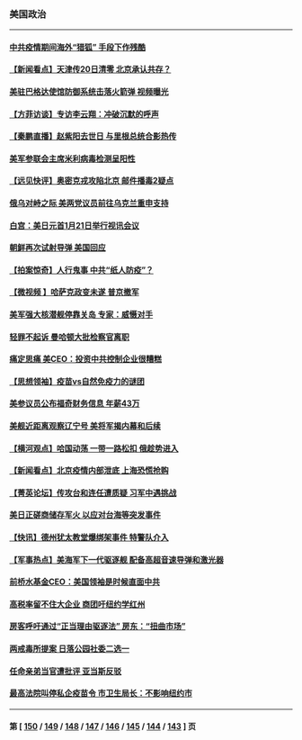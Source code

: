 ### 美国政治
---
#### [中共疫情期间海外“猎狐” 手段下作残酷](../../pages/ncid1078159/n13513039.md) 
#### [【新闻看点】天津传20日清零 北京承认共存？](../../pages/ncid1078159/n13511405.md) 
#### [美驻巴格达使馆防御系统击落火箭弹 视频曝光](../../pages/ncid1078159/n13512201.md) 
#### [【方菲访谈】专访李云翔：冲破沉默的呼声](../../pages/ncid1078159/n13511777.md) 
#### [【秦鹏直播】赵紫阳去世日 与里根总统合影热传](../../pages/ncid1078159/n13511756.md) 
#### [美军参联会主席米利病毒检测呈阳性](../../pages/ncid1078159/n13511705.md) 
#### [【远见快评】奥密克戎攻陷北京 邮件播毒2疑点](../../pages/ncid1078159/n13511720.md) 
#### [俄乌对峙之际 美两党议员前往乌克兰重申支持](../../pages/ncid1078159/n13511609.md) 
#### [白宫：美日元首1月21日举行视讯会议](../../pages/ncid1078159/n13511649.md) 
#### [朝鲜再次试射导弹 美国回应](../../pages/ncid1078159/n13511556.md) 
#### [【拍案惊奇】人行鬼事 中共“纸人防疫”？](../../pages/ncid1078159/n13511323.md) 
#### [【微视频 】哈萨克政变未遂 普京撤军](../../pages/ncid1078159/n13511179.md) 
#### [美军强大核潜舰停靠关岛 专家：威慑对手](../../pages/ncid1078159/n13510204.md) 
#### [轻罪不起诉 曼哈顿大批检察官离职](../../pages/ncid1078159/n13509966.md) 
#### [痛定思痛 美CEO：投资中共控制企业很糟糕](../../pages/ncid1078159/n13509218.md) 
#### [【思想领袖】疫苗vs自然免疫力的谜团](../../pages/ncid1078159/n13481829.md) 
#### [美参议员公布福奇财务信息 年薪43万](../../pages/ncid1078159/n13507853.md) 
#### [美舰近距离观察辽宁号 美将军揭内幕和后续](../../pages/ncid1078159/n13503870.md) 
#### [【横河观点】哈国动荡 一带一路松扣 俄趁势进入](../../pages/ncid1078159/n13507394.md) 
#### [【新闻看点】北京疫情内部泄底 上海恐慌抢购](../../pages/ncid1078159/n13507369.md) 
#### [【菁英论坛】传攻台和连任遭质疑 习军中遇挑战](../../pages/ncid1078159/n13507384.md) 
#### [美日正磋商储存军火 以应对台海等突发事件](../../pages/ncid1078159/n13507350.md) 
#### [【快讯】德州犹太教堂爆绑架事件 特警队介入](../../pages/ncid1078159/n13507332.md) 
#### [【军事热点】美海军下一代驱逐舰 配备高超音速导弹和激光器](../../pages/ncid1078159/n13506313.md) 
#### [前桥水基金CEO：美国领袖是时候直面中共](../../pages/ncid1078159/n13505605.md) 
#### [高税率留不住大企业 商团吁纽约学红州](../../pages/ncid1078159/n13506095.md) 
#### [房客呼吁通过“正当理由驱逐法” 房东：“扭曲市场”](../../pages/ncid1078159/n13506044.md) 
#### [两戒毒所提案 日落公园社委二选一](../../pages/ncid1078159/n13505885.md) 
#### [任命亲弟当官遭批评 亚当斯反驳](../../pages/ncid1078159/n13506042.md) 
#### [最高法院叫停私企疫苗令 市卫生局长：不影响纽约市](../../pages/ncid1078159/n13506048.md) 

---
#### 第 [ [150](./150.md) / [149](./149.md) / [148](./148.md) / [147](./147.md) / [146](./146.md) / [145](./145.md) / [144](./144.md) / [143](./143.md) ] 页

